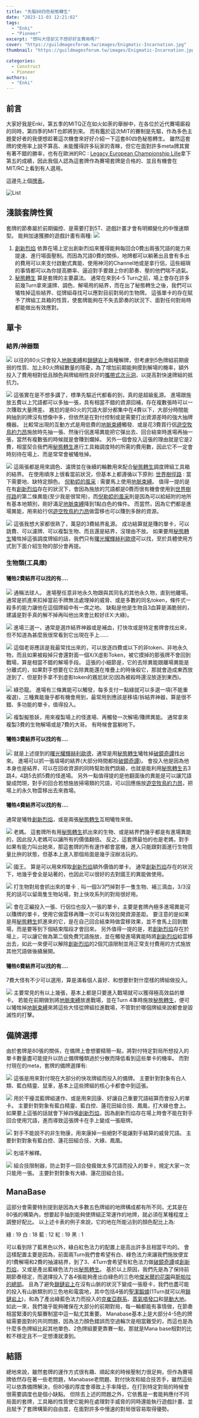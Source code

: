 ```yaml
---
title: "先驅80四色秘態轉生"
date: "2023-11-03 12:21:02"
tags:
  - "Enki"
  - "Pioneer"
excerpt: "想叫大怪卻又不想好好支費用嗎?"
cover: "https://guildmagesforum.tw/images/Enigmatic-Incarnation.jpg"
thumbnail: "https://guildmagesforum.tw/images/Enigmatic-Incarnation.jpg"

categories:
  - Construct
  - Pioneer
authors:
  - "Enki"
---
```


## 前言

大家好我是Enki，第五季的MITQ正在如火如荼的舉辦中，在各位於近代賽場廝殺的同時，第四季的MIT也即將到來。
而有鑑於這次MIT的賽制是先驅，作為多色主題愛好者的我便想趁著這次機會來好好介紹一下這套80四色秘態轉生。
雖然這套牌的使用率上說不算高、未能獲得許多玩家的青睞，但它在面對許多meta牌其實有著不錯的勝率，也有在歐洲的RC : [Legacy European Championship Lille](https://melee.gg/Tournament/View/16639)拿下第五的成績，因此我個人認為這套牌作為賽場套牌是合格的、並且有機會在MIT/RC上看到有人選用。

這邊先上個[牌表](https://www.mtggoldfish.com/deck/5941039#paper)。

![List](https://i.imgur.com/h07yzPn.jpg)

## 淺談套牌性質

套牌的節奏屬於前期偏控、是需要打到5T、遊戲計畫才會有明顯變化的中慢速類型。
能夠加速獲勝的遊戲計畫有兩種:
![](https://i.imgur.com/xvRSwSf.png)

1. [創新烈焰](https://scryfall.com/card/eld/125/zht/%E5%89%B5%E6%96%B0%E7%83%88%E7%84%B0)
   依靠在場上定出創新烈焰來獲得能夠每回合0費出兩張咒語的能力來提速、進行場面壓制。而因為咒語0費的關係，地牌都可以躺著出且會有多出的費用可以來支付啟動式異能、使用神河的Channel地或是拿行侶，這些細瑣的事情都可以為你提高勝率、逼迫對手要跟上你的節奏、壓的他們喘不過氣。
2. [秘態轉生](https://scryfall.com/card/thb/215/zht/%E7%A7%98%E6%85%8B%E8%BD%89%E7%94%9F)
   算是套牌的主要贏法。
   通常在來到4-5 Turn之前，場上會存在許多前幾Turn拿來濾牌、調色、解場用的結界，而在出了秘態轉生之後，我們可以犧牲掉這些結界、從牌組尋找可以應對目前對局的生物牌。
   這張單卡的存在賦予了牌組工具箱的性質，使套牌能夠在不失去節奏的狀況下、面對任何對局時都能做出有效應對。

## 單卡

### 結界/神器類

![](https://i.imgur.com/LUzb9uP.png)
以往的80火只會投入[地脈束縛](https://scryfall.com/card/dmu/24/leyline-binding)和[鎖鏈岩上](https://scryfall.com/card/ths/4/zht/%E9%8F%88%E9%8E%96%E5%B2%A9%E4%B8%8A)兩種解牌，但考慮到5色牌組前期疲弱的性質、加上80火牌組數量的隱憂，為了增加前期能夠摸到解場的機率，額外投入了費用相對低且顏色與牌組相性良好的[攜帶式次元洞](https://scryfall.com/card/afr/33/zht/%E6%94%9C%E5%B8%B6%E5%BC%8F%E6%AC%A1%E5%85%83%E6%B4%9E)，以提高對快速牌組的抵抗力。

![](https://i.imgur.com/rEnVTTo.jpg)
這張實在是不想多講了，標準先驅近代都看的到，真的是超級亂源。
進場跟施放五費以上咒語都可以多抽一張，具有相當不錯的資源回補，存在複數張時可以一次賺取大量牌差。
尷尬的是80火的咒語大部分都集中在4費以下，大部分時間能夠抽到的牌沒有想像中多，但依然是在對付控制或是需要打出資源差時的強大抽牌機器。
比較常出現的互動方式是用低費的[地脈束縛](https://scryfall.com/card/dmu/24/leyline-binding)觸發、或是花3費買行侶[遊空牧鳥約力昂](https://scryfall.com/card/iko/232/zht/%E9%81%8A%E7%A9%BA%E7%89%A7%E9%B3%A5%E7%B4%84%E5%8A%9B%E6%98%82)施放時先抽一張、然後行侶進場異能把它彈出去、回合結束時進場再抽一張，當然有複數張的時候就是會賺到爛掉。
另外一個會投入這張的理由就是它是2費，相當契合我們用[秘態轉生](https://scryfall.com/card/thb/215/zht/%E7%A7%98%E6%85%8B%E8%BD%89%E7%94%9F)進行工具箱調度時的所需的費用數，因此它不一定會時刻待在場上、而是常常會被犧牲掉。

![](https://i.imgur.com/uUl0Q7u.jpg)
這兩張都是用來調色、濾牌並在後續的輪數用來配合[秘態轉生](https://scryfall.com/card/thb/215/zht/%E7%A7%98%E6%85%8B%E8%BD%89%E7%94%9F)調度牌組工具箱的結界。
在使用順序上很看當前狀況，但基本上都遵循以下原則:
[世界樹徑路](https://scryfall.com/card/dmc/136/zhs/%E4%B8%96%E7%95%8C%E6%A0%91%E5%BE%84%E8%B7%AF) : 當下需要地、缺特定顏色。
[倪勒婭的風采](https://scryfall.com/card/ths/169/zht/%E5%80%AA%E5%8B%92%E5%A9%AD%E7%9A%84%E9%A2%A8%E9%87%87) : 需要馬上使用[地脈束縛](https://scryfall.com/card/dmu/24/leyline-binding)。
值得一提的是在有[創新烈焰](https://scryfall.com/card/eld/125/zht/%E5%89%B5%E6%96%B0%E7%83%88%E7%84%B0)存在的狀況下，會因為施放的咒語都是0費而很有機會使用到[世界樹徑路](https://scryfall.com/card/dmc/136/zhs/%E4%B8%96%E7%95%8C%E6%A0%91%E5%BE%84%E8%B7%AF)的第二條異能(至少我是很常用)，而[倪勒婭的風采](https://scryfall.com/card/ths/169/zht/%E5%80%AA%E5%8B%92%E5%A9%AD%E7%9A%84%E9%A2%A8%E9%87%87)則是因為可以給結附的地所有基本地類別，剛好滿足[地脈束縛](https://scryfall.com/card/dmu/24/leyline-binding)降到1點白色的條件。
而當然，因為它們都是進場異能，用來給行侶[遊空牧鳥約力昂](https://scryfall.com/card/iko/232/zht/%E9%81%8A%E7%A9%BA%E7%89%A7%E9%B3%A5%E7%B4%84%E5%8A%9B%E6%98%82)做雲移也可以賺到多餘的資源。

![](https://i.imgur.com/ampHZ5O.png)
這張我想大家都很熟了，萬惡的3費結界亂源。
成功結算就是賺的單卡，可以跳費、可以濾牌、可以複製生物、而且還是結界，沒理由不放。
如果要用[秘態轉生](https://scryfall.com/card/thb/215/zht/%E7%A7%98%E6%85%8B%E8%BD%89%E7%94%9F)犧牲掉這張調度牌組的話，我們只有[曙光耀輝赫利歐德](https://scryfall.com/card/mom/17/heliod-the-radiant-dawn-heliod-the-warped-eclipse)可以找，至於具體使用方式到下面介紹生物的部分會再提。

### 生物類(工具庫)

#### 犧牲2費結界可以找的有....

![](https://i.imgur.com/qRerGP0.jpg)
通稱法球人。
進場壓任意非地永久物跟與其同名的其他永久物，直到他離場。
通常是抓進來扣掉當前手牌無法處理掉的威脅、或是多數的同名token，條件式一殺多的能力讓他在這個牌組中有一席之地。
缺點是他是生物且3血算是滿脆弱的，建議是對手真的解不掉再叫他出來會比較好(EX:大綠)。

![](https://i.imgur.com/ExmtNCU.jpg)
進場三選一，通常是選炸結界神器或是補血，打快攻或是特定套牌會找出來，但不知道為甚麼我很常看到它出現在手上......

![](https://i.imgur.com/LpVmzZ4.jpg)
這個老哥應該是我最常找出來的，可以放逐四費或以下的非token、非地永久物，而且如果被殺掉只會還對面一個X/X虛影Token，被它摸掉的那張牌不會回到戰場，算是相當不錯的解場手段。
這張的小細節是，它的去除異能跟離場異能是分離式的，如果對手想要在它去除異能還在堆疊上的時後殺它，那就會造成東西放逐到了、但是對手拿不到虛影token的尷尬狀況(因為被殺時還沒放逐到東西)。

![](https://i.imgur.com/4FoSxxi.jpg)
綠恐龍。
進場有三條異能可以觸發，每多支付一點綠就可以多選一項(不能重複選)，三種異能幾乎都有機會用到，最常用到應該是移墳/拆結界神器，算是很不錯、多功能的單卡，值得投入。

![](https://i.imgur.com/0GPmb4i.jpg)
複製擬態妖，用來複製場上的怪進場、再觸發一次解場/賺牌異能。
通常拿來複製3費的生物解場或是7費的大哥。
有時候會當躺地下。

#### 犧牲3費結界可以找的有....

![](https://i.imgur.com/OMt80Nk.png)
就是上述提到的[曙光耀輝赫利歐德](https://scryfall.com/card/mom/17/heliod-the-radiant-dawn-heliod-the-warped-eclipse)，通常是用[秘態轉生](https://scryfall.com/card/thb/215/zht/%E7%A7%98%E6%85%8B%E8%BD%89%E7%94%9F)犧牲掉[破鏡奇譚](https://scryfall.com/card/neo/141/fable-of-the-mirror-breaker-reflection-of-kiki-jiki)找出來。
進場可以抓一張墳場的結界(大部分時間都撿[破鏡奇譚](https://scryfall.com/card/neo/141/fable-of-the-mirror-breaker-reflection-of-kiki-jiki))。
會投入他是因為他本身也是結界，可以在回收資源的同時幫助我們跳級，也就是能利用[秘態轉生](https://scryfall.com/card/thb/215/zht/%E7%A7%98%E6%85%8B%E8%BD%89%E7%94%9F)去3跳4，4跳5去抓5費的怪進場。
另外一點值得提的是他翻面後的異能是可以讓咒語變成閃現，對手的回合若想施放掃場類的咒語，可以回應施放[遊空牧鳥約力昂](https://scryfall.com/card/iko/232/zht/%E9%81%8A%E7%A9%BA%E7%89%A7%E9%B3%A5%E7%B4%84%E5%8A%9B%E6%98%82)，把場上的永久物雲移出去來救場。

#### 犧牲4費結界可以找的有....

通常是犧牲[創新烈焰](https://scryfall.com/card/eld/125/zht/%E5%89%B5%E6%96%B0%E7%83%88%E7%84%B0)，或是兩張[秘態轉生](https://scryfall.com/card/thb/215/zht/%E7%A7%98%E6%85%8B%E8%BD%89%E7%94%9F)互相犧牲來做。

![](https://i.imgur.com/8EuGZMm.jpg)
老媽。
這套牌所有用[秘態轉生](https://scryfall.com/card/thb/215/zht/%E7%A7%98%E6%85%8B%E8%BD%89%E7%94%9F)抓出來的生物、或是結界們幾乎都是有進場異能的，因此投入老媽可以讓所有的價值翻倍。
反之，這套牌最怕的也是老媽，對手如果有能力叫出她來，那這套牌的所有運作都會當機，進入只能跟對面進行生物質量比拚的狀態，但基本上進入那個局面是幾乎沒辦法玩的。

![](https://i.imgur.com/jPVHg0W.jpg)
國王。
算是可以用來榨取[創新烈焰](https://scryfall.com/card/eld/125/zht/%E5%89%B5%E6%96%B0%E7%83%88%E7%84%B0)額外價值的單卡。
通常[創新烈焰](https://scryfall.com/card/eld/125/zht/%E5%89%B5%E6%96%B0%E7%83%88%E7%84%B0)存在的狀況下，地幾乎會全是站著的，也因此可以很好的去對國王的異能做使用。

![](https://i.imgur.com/lMEGL48.jpg)
打生物對局會抓出來的單卡﹑叫一個3/3鬥掉對手一隻生物、補三滴血，3/3沒死的話可以留兩隻生物站場，對上快攻系列的對局很好用。

![](https://i.imgur.com/8IoU08b.jpg)
會在正編投入一張、行侶位也投入一張的單卡，主要是套牌內極多進場異能可以賺牌的單卡，使用它做雲移再賺一次可以有效拉開資源差距。
要注意的是如果是用[秘態轉生](https://scryfall.com/card/thb/215/zht/%E7%A7%98%E6%85%8B%E8%BD%89%E7%94%9F)抓進來的它，是在自己回合結束時做雲移效果，並不會馬上回到戰場，而是要等到下個結束階段才會回來。
另外值得一提的是，若[創新烈焰](https://scryfall.com/card/eld/125/zht/%E5%89%B5%E6%96%B0%E7%83%88%E7%84%B0)存在於場上，可以讓它做為第二個免費咒語施放，並在觸發進場異能時將[創新烈焰](https://scryfall.com/card/eld/125/zht/%E5%89%B5%E6%96%B0%E7%83%88%E7%84%B0)給雲移出去，如此一來便可以解除[創新烈焰](https://scryfall.com/card/eld/125/zht/%E5%89%B5%E6%96%B0%E7%83%88%E7%84%B0)的2個咒語限制並用正常支付費用的方式施放其他咒語做後續展開。

#### 犧牲6費結界可以找的有....

7費大怪有不少可以選用，算是滿看個人喜好、和想要針對什麼樣的牌組做投入。

![](https://i.imgur.com/LQTHIRF.png)
主要常見的有以上幾張，基本上都是只要進入戰場就可以獲得極高效益的單卡。
若能在前期做到將[地脈束縛](https://scryfall.com/card/dmu/24/leyline-binding)放進戰場，並在Turn 4準時施放[秘態轉生](https://scryfall.com/card/thb/215/zht/%E7%A7%98%E6%85%8B%E8%BD%89%E7%94%9F)，便可以犧牲掉[地脈束縛](https://scryfall.com/card/dmu/24/leyline-binding)來將這些大怪從牌組拉進戰場，不管對於哪個牌組來說都會是毀滅性的打擊。

## 備牌選擇

由於套牌是80張的關係，在備牌上會想要精簡一點，將對付特定對局所想投入的單卡數量盡可能提升以防止備牌種類過於分散而降低看到這些單卡的機率。
而對付現在的meta，套牌的備牌選擇有:

![](https://i.imgur.com/v74lS9w.jpg)
這張是用來對付現在大部分的快攻牌組而投入的備牌。
主要針對對象有白人類、藍白精靈、鼠車，基本上這些牌組的核心卡都會中到這張。

![](https://i.imgur.com/sr4r7vt.jpg)
用於干擾混藍牌組運作、或是用來回康、好讓自己重要咒語結算而會投入的單卡。
主要針對對象有藍白精靈、藍白控、蓮花田組合技、鳳凰，打大綠也會上。
如果要上這張的話就會下掉四張[創新烈焰](https://scryfall.com/card/eld/125/zht/%E5%89%B5%E6%96%B0%E7%83%88%E7%84%B0)，因為創新烈焰存在場上時會不能在對手回合使用咒語，進而導致這張牌卡在手上變成一張廢牌。

![](https://i.imgur.com/d4huUWb.jpg)
對手不能說不的非生物康，用來康掉一些絕對不能讓對手結算的威脅咒語。
主要針對對象有藍白控、蓮花田組合技、大綠、鳳凰。

![](https://i.imgur.com/cmVuzXR.jpg)
剋墳不解釋。

![](https://i.imgur.com/QVT47MF.jpg)
組合技限制器，防止對手一回合發瘋做太多咒語而投入的單卡，規定大家一次只能用一張。
主要針對對象有大綠、蓮花田組合技。

## ManaBase

這部分會需要特別提到是因為大多數五色牌組的地牌構成都有所不同，尤其是在80張的構築內，想要起手抽到能夠使牌組正常運作的地牌，就必須在某種程度上調整好配比。
以上述卡表的例子來說，它的地在所能沾到的顏色配比上為:

綠 : 19
白 : 18
藍 : 12
紅 : 19
黑 : 1

可以看到除了藍黑色以外，綠白紅色法力的配置上是高出許多且相當平均的。
會這樣配置主要是因為，前面兩Turn我們會希望有白、綠色法力來讓我們施放便宜的1費解場和2費的抽濾結界，到了3、4Turn會希望有紅色法力做[破鏡奇譚](https://scryfall.com/card/neo/141/fable-of-the-mirror-breaker-reflection-of-kiki-jiki)或[創新烈焰](https://scryfall.com/card/eld/125/zht/%E5%89%B5%E6%96%B0%E7%83%88%E7%84%B0)，又或是產出藍綠色法力出[秘態轉生](https://scryfall.com/card/thb/215/zht/%E7%A7%98%E6%85%8B%E8%BD%89%E7%94%9F)。
基於以上原因，我們先是為了保持前期節奏穩定，而選擇投入了各4張能夠產出白綠色的三色地[傑米爾的花園](https://scryfall.com/card/snc/250/zht/%E5%82%91%E7%B1%B3%E7%88%BE%E7%9A%84%E8%8A%B1%E5%9C%92)與[斯帕拉的總部](https://scryfall.com/card/snc/257/zht/%E6%96%AF%E5%B8%95%E6%8B%89%E7%9A%84%E7%B8%BD%E9%83%A8)。
且為了避免[鎖鏈岩上](https://scryfall.com/card/ths/4/zht/%E9%8F%88%E9%8E%96%E5%B2%A9%E4%B8%8A)在沒有山脈的狀況下變成一張廢卡，我們也盡可能的投入有山脈類別的三色地和電震地，其中包括4張的[聖潔鍛爐](https://scryfall.com/card/grn/254/zht/%E8%81%96%E6%BD%94%E9%8D%9B%E7%88%90)(1Turn就可以用[鎖鏈岩上](https://scryfall.com/card/ths/4/zht/%E9%8F%88%E9%8E%96%E5%B2%A9%E4%B8%8A))，和為了產出綠藍色法力而投入的[克崔亞群系](https://scryfall.com/card/iko/250/zht/%E5%85%8B%E5%B4%94%E4%BA%9E%E7%BE%A4%E7%B3%BB)、[蒸氣噴發口](https://scryfall.com/card/grn/257/zht/%E8%92%B8%E6%B0%A3%E5%99%B4%E7%99%BC%E5%8F%A3)和[晃動大地](https://scryfall.com/card/rna/259/zht/%E6%99%83%E5%8B%95%E5%A4%A7%E5%9C%B0)。
如此一來，我們幾乎能夠確保在大部分的前期對局，每一輪都能有事情做，在節奏相當緊湊的先驅賽制當中這一點尤其重要。
Manabase基本上是大部分4-5色的牌組需要面對的共同問題，因為法力顏色錯誤而空過輪次是相當難受的，而這也是為什麼多色牌組比起其他單色、2色牌組要更靠賽一點，那就是Mana base相對的比較不穩定且不一定想湊就湊到。

## 結語

總地來說，雖然套牌的運作方式很有趣、順起來的時候壓制力很足夠，但作為賽場牌依然存在著一些老問題，Manabase老問題、對付快攻和組合技苦手，雖然這些可以依靠備牌解決，但80張的厚度會導致上手率降低，在打到特定對局的時候會很需要調度也是個小缺點。
但除去上述的問題之外，它依舊是一套能夠應付不同局面的套牌，工具箱的性質使它能夠在處理對手威脅的同時還能執行遊戲計畫、並且賦予了套牌構築的自由度，在面對許多中慢速的對局很容易取得優勢。
